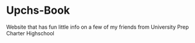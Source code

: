 # Upchs-Book
Website that has fun little info on a few of my friends from University Prep Charter Highschool
